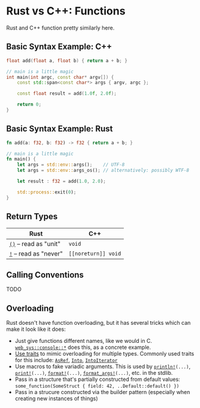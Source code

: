 # Rust vs C++: Functions

Rust and C++ function pretty similarly here.



## Basic Syntax Example: C++

```cpp
float add(float a, float b) { return a + b; }

// main is a little magic
int main(int argc, const char* argv[]) {
    const std::span<const char*> args { argv, argc };

    const float result = add(1.0f, 2.0f);

    return 0;
}
```



## Basic Syntax Example: Rust

```rust
fn add(a: f32, b: f32) -> f32 { return a + b; }

// main is a little magic
fn main() {
    let args = std::env::args();    // UTF-8
    let args = std::env::args_os(); // alternatively: possibly WTF-8

    let result : f32 = add(1.0, 2.0);

    std::process::exit(0);
}
```



## Return Types

| Rust                                                                          | C++ |
| ------------------------------------------------------------------------------| ----|
| [`()`](https://doc.rust-lang.org/std/primitive.unit.html) – read as "unit"    | `void`
| [`!`](https://doc.rust-lang.org/std/primitive.never.html) – read as "never"   | `[[noreturn]] void`



## Calling Conventions

TODO



## Overloading

Rust doesn't have function overloading, but it has several tricks which can make it look like it does:

-   Just give functions different names, like we would in C.
    [`web_sys::console::*`](https://docs.rs/web-sys/latest/web_sys/console/index.html) does this, as a concrete example.
-   [Use traits](https://medium.com/@jreem/advanced-rust-using-traits-for-argument-overloading-c6a6c8ba2e17) to mimic overloading for multiple types. Commonly used traits for this include: [`AsRef`], [`Into`], [`IntoIterator`]
-   Use macros to fake variadic arguments. This is used by <code>[println!]\(...\)</code>, <code>[print!]\(...\)</code>, <code>[format!]\(...\)</code>, <code>[format_args!]\(...\)</code>, etc. in the stdlib.
-   Pass in a structure that's partially constructed from default values:
    `some_function(SomeStruct { field: 42, ..Default::default() })`
-   Pass in a strucure constructed via the builder pattern (especially when creating new instances of things)



<!-- References -->

[`AsRef`]:          https://doc.rust-lang.org/std/convert/trait.AsRef.html
[`Into`]:           https://doc.rust-lang.org/std/convert/trait.Into.html
[`IntoIterator`]:   https://doc.rust-lang.org/std/iter/trait.IntoIterator.html

[println!]:         https://doc.rust-lang.org/std/macro.println.html
[print!]:           https://doc.rust-lang.org/std/macro.print.html
[format!]:          https://doc.rust-lang.org/std/macro.format.html
[format_args!]:     https://doc.rust-lang.org/std/macro.format_args.html

